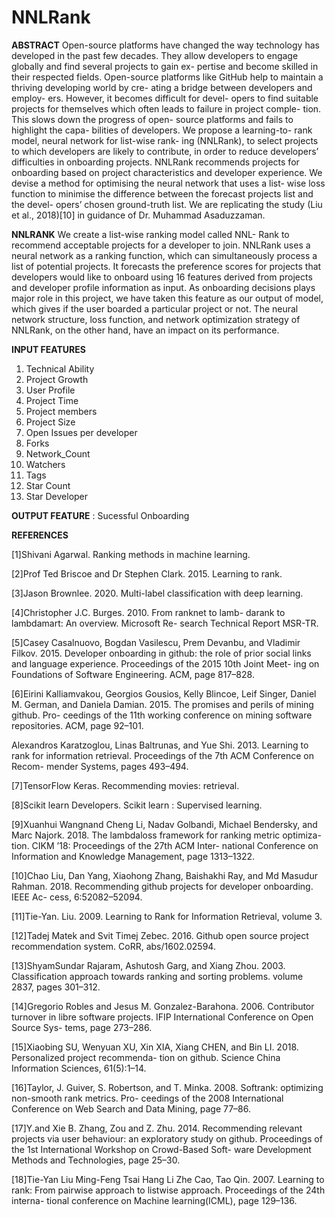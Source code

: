 # NNLRank
**ABSTRACT**
Open-source platforms have changed the way technology has developed in the past few decades. They allow developers to engage globally and find several projects to gain ex- pertise and become skilled in their respected fields. Open-source platforms like GitHub help to maintain a thriving developing world by cre- ating a bridge between developers and employ- ers. However, it becomes difficult for devel- opers to find suitable projects for themselves which often leads to failure in project comple- tion. This slows down the progress of open- source platforms and fails to highlight the capa- bilities of developers. We propose a learning-to- rank model, neural network for list-wise rank- ing (NNLRank), to select projects to which developers are likely to contribute, in order to reduce developers’ difficulties in onboarding projects. NNLRank recommends projects for onboarding based on project characteristics and developer experience. We devise a method for optimising the neural network that uses a list- wise loss function to minimise the difference between the forecast projects list and the devel- opers’ chosen ground-truth list. We are replicating the study (Liu et al., 2018)[10] in guidance of Dr. Muhammad Asaduzzaman.

**NNLRANK**
We create a list-wise ranking model called NNL- Rank to recommend acceptable projects for a developer to join. NNLRank uses a neural network as a ranking function, which can simultaneously process a list of potential projects. It forecasts the preference scores for projects that developers would like to onboard using 16 features derived from projects and developer profile information as input. As onboarding decisions plays major role in this project, we have taken this feature as our output of model, which gives if the user boarded a particular project or not. The neural network structure, loss function, and network optimization strategy of NNLRank, on the other hand, have an impact on its performance.

**INPUT FEATURES**
1. Technical Ability 
2. Project Growth 
3. User Profile 
4. Project Time 
5. Project members 
6. Project Size 
7. Open Issues per developer 
8. Forks 
9. Network_Count 
10. Watchers 
11. Tags 
12. Star Count 
13. Star Developer 

**OUTPUT FEATURE** : 
Sucessful Onboarding


**REFERENCES**

[1]Shivani Agarwal. Ranking methods in machine learning.

[2]Prof Ted Briscoe and Dr Stephen Clark. 2015. Learning to rank.

[3]Jason Brownlee. 2020. Multi-label classification with deep learning.

[4]Christopher J.C. Burges. 2010. From ranknet to lamb- darank to lambdamart: An overview. Microsoft Re- search Technical Report MSR-TR.

[5]Casey Casalnuovo, Bogdan Vasilescu, Prem Devanbu, and Vladimir Filkov. 2015. Developer onboarding in github: the role of prior social links and language experience. Proceedings of the 2015 10th Joint Meet- ing on Foundations of Software Engineering. ACM, page 817–828.

[6]Eirini Kalliamvakou, Georgios Gousios, Kelly Blincoe, Leif Singer, Daniel M. German, and Daniela Damian. 2015. The promises and perils of mining github. Pro- ceedings of the 11th working conference on mining software repositories. ACM, page 92–101.

Alexandros Karatzoglou, Linas Baltrunas, and Yue Shi. 2013. Learning to rank for information retrieval. Proceedings of the 7th ACM Conference on Recom- mender Systems, pages 493–494.

[7]TensorFlow Keras. Recommending movies: retrieval.  

[8]Scikit learn Developers. Scikit learn : Supervised learning.

[9]Xuanhui Wangnand Cheng Li, Nadav Golbandi, Michael Bendersky, and Marc Najork. 2018. The lambdaloss framework for ranking metric optimiza- tion. CIKM ’18: Proceedings of the 27th ACM Inter- national Conference on Information and Knowledge Management, page 1313–1322.

[10]Chao Liu, Dan Yang, Xiaohong Zhang, Baishakhi Ray, and Md Masudur Rahman. 2018. Recommending github projects for developer onboarding. IEEE Ac- cess, 6:52082–52094.

[11]Tie-Yan. Liu. 2009. Learning to Rank for Information Retrieval, volume 3.

[12]Tadej Matek and Svit Timej Zebec. 2016. Github open source project recommendation system. CoRR, abs/1602.02594.

[13]ShyamSundar Rajaram, Ashutosh Garg, and Xiang Zhou. 2003. Classification approach towards ranking and sorting problems. volume 2837, pages 301–312.

[14]Gregorio Robles and Jesus M. Gonzalez-Barahona. 2006. Contributor turnover in libre software projects. IFIP International Conference on Open Source Sys- tems, page 273–286.

[15]Xiaobing SU, Wenyuan XU, Xin XIA, Xiang CHEN, and Bin LI. 2018. Personalized project recommenda- tion on github. Science China Information Sciences, 61(5):1–14.

[16]Taylor, J. Guiver, S. Robertson, and T. Minka. 2008. Softrank: optimizing non-smooth rank metrics. Pro- ceedings of the 2008 International Conference on Web Search and Data Mining, page 77–86.

[17]Y.and Xie B. Zhang, Zou and Z. Zhu. 2014. Recommending relevant projects via user behaviour: an exploratory study on github. Proceedings of the 1st International Workshop on Crowd-Based Soft- ware Development Methods and Technologies, page 25–30.

[18]Tie-Yan Liu Ming-Feng Tsai Hang Li Zhe Cao, Tao Qin. 2007. Learning to rank: From pairwise approach to listwise approach. Proceedings of the 24th interna- tional conference on Machine learning(ICML), page 129–136.
